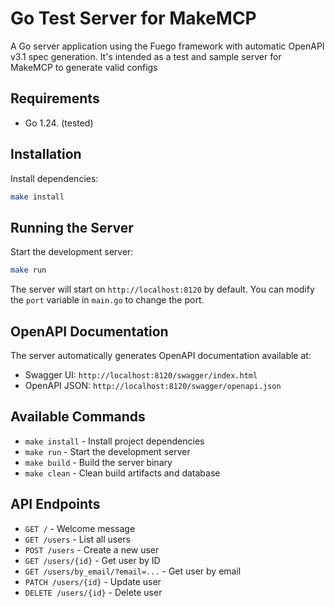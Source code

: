 # Go Test Server for MakeMCP

A Go server application using the Fuego framework with automatic OpenAPI v3.1 spec generation.
It's intended as a test and sample server for MakeMCP to generate valid configs 

## Requirements

- Go 1.24. (tested)

## Installation

Install dependencies:

```bash
make install
```

## Running the Server

Start the development server:

```bash
make run
```

The server will start on `http://localhost:8120` by default.
You can modify the `port` variable in `main.go` to change the port.

## OpenAPI Documentation

The server automatically generates OpenAPI documentation available at:
- Swagger UI: `http://localhost:8120/swagger/index.html`
- OpenAPI JSON: `http://localhost:8120/swagger/openapi.json`

## Available Commands

- `make install` - Install project dependencies
- `make run` - Start the development server
- `make build` - Build the server binary
- `make clean` - Clean build artifacts and database

## API Endpoints

- `GET /` - Welcome message
- `GET /users` - List all users
- `POST /users` - Create a new user
- `GET /users/{id}` - Get user by ID
- `GET /users/by_email/?email=...` - Get user by email
- `PATCH /users/{id}` - Update user
- `DELETE /users/{id}` - Delete user